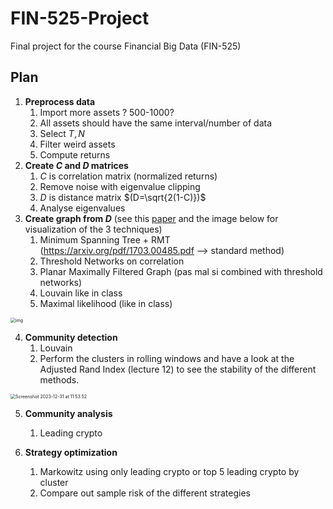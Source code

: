 # FIN-525-Project
Final project for the course Financial Big Data (FIN-525)

## Plan

1. **Preprocess data**
   1. Import more assets ? 500-1000?
   2. All assets should have the same interval/number of data
   3. Select $T, N$
   4. Filter weird assets
   5. Compute returns
2. **Create $C$ and $D$ matrices**
   1. $C$ is correlation matrix (normalized returns)
   2. Remove noise with eigenvalue clipping
   2. $D$ is distance matrix $(D=\sqrt{2(1-C)})$ 
   3. Analyse eigenvalues
3. **Create graph from $D$** (see this [paper](https://www.frontiersin.org/articles/10.3389/fphy.2020.00323/full) and the image below for visualization of the 3 techniques)
   1. Minimum Spanning Tree + RMT (https://arxiv.org/pdf/1703.00485.pdf --> standard method)
   2. Threshold Networks on correlation
   3. Planar Maximally Filtered Graph (pas mal si combined with threshold networks)
   4. Louvain like in class
   5. Maximal likelihood (like in class)

<img src="/Users/jdidio/kDrive/EPFL/Master - DS/MA3/Financial Big Data/FIN-525-Project/assets/fphy-08-00323-g001.jpg" alt="img" style="zoom:50%;" />

4. **Community detection**
   1. Louvain
   2. Perform the clusters in rolling windows and have a look at the Adjusted Rand Index (lecture 12) to see the stability of the different methods.
<!--- 
   3. Correlated modules / Hierarchical modular structure (see p.5 of this [paper](https://arxiv.org/pdf/2103.05623.pdf))
-->
<img src="/Users/jdidio/kDrive/EPFL/Master - DS/MA3/Financial Big Data/FIN-525-Project/assets/Screenshot 2023-12-31 at 11.53.52.png" alt="Screenshot 2023-12-31 at 11.53.52" style="zoom:50%;" />

5. **Community analysis**
   1. Leading crypto

6. **Strategy optimization**
   1. Markowitz using only leading crypto or top 5 leading crypto by cluster
   2. Compare out sample risk of the different strategies
   
<!---
2. Compare inter vs intra cluster optimization (see this [paper](https://arxiv.org/pdf/2112.13383.pdf))
-->